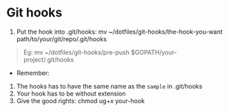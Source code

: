 Git hooks
==========

1. Put the hook into .git/hooks: mv ~/dotfiles/git-hooks/the-hook-you-want path/to/your/git/repo/.git/hooks
> Eg: mv ~/dotfiles/git-hooks/pre-push $GOPATH/your-project/.git/hooks

- Remember: 
1. The hooks has to have the same name as the `sample` in .git/hooks
2. Your hook has to be without extension
3. Give the good rights: chmod ug+x your-hook
